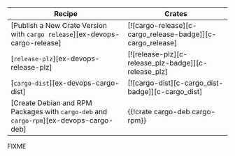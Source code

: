 | Recipe | Crates |
|--------|--------|
| [Publish a New Crate Version with `cargo release`][ex-devops-cargo-release] | [![cargo-release][c-cargo_release-badge]][c-cargo_release] |
| [`release-plz`][ex-devops-release-plz] | [![release-plz][c-release_plz-badge]][c-release_plz] |
| [`cargo-dist`][ex-devops-cargo-dist] | [![cargo-dist][c-cargo_dist-badge]][c-cargo_dist] |
| [Create Debian and RPM Packages with `cargo-deb` and `cargo-rpm`][ex-devops-cargo-deb] | {{!crate cargo-deb cargo-rpm}} |

<div class="hidden">
FIXME
</div>
